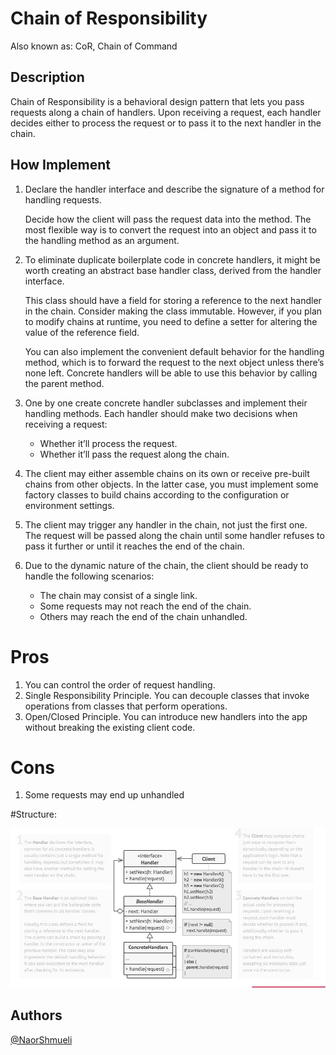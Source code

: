 ﻿# Chain of Responsibility

Also known as: CoR, Chain of Command


## Description

Chain of Responsibility is a behavioral design pattern that lets you pass requests along a chain of handlers. Upon receiving a request, each handler decides either to process the request or to pass it to the next handler in the chain.

## How Implement

1. Declare the handler interface and describe the signature of a method for handling requests.

   Decide how the client will pass the request data into the method. The most flexible way is to convert the request into an object and pass it to the handling method as an argument.

2. To eliminate duplicate boilerplate code in concrete handlers, it might be worth creating an abstract base handler class, derived from the handler interface.

   This class should have a field for storing a reference to the next handler in the chain. Consider making the class immutable. However, if you plan to modify chains at runtime, you need to define a setter for altering the value of the reference field.

   You can also implement the convenient default behavior for the handling method, which is to forward the request to the next object unless there’s none left. Concrete handlers will be able to use this behavior by calling the parent method.

3. One by one create concrete handler subclasses and implement their handling methods. Each handler should make two decisions when receiving a request:

	* Whether it’ll process the request.
	* Whether it’ll pass the request along the chain.
4. The client may either assemble chains on its own or receive pre-built chains from other objects. In the latter case, you must implement some factory classes to build chains according to the configuration or environment settings.

5. The client may trigger any handler in the chain, not just the first one. The request will be passed along the chain until some handler refuses to pass it further or until it reaches the end of the chain.

6. Due to the dynamic nature of the chain, the client should be ready to handle the following scenarios:

	* The chain may consist of a single link.
	* Some requests may not reach the end of the chain.
	* Others may reach the end of the chain unhandled.

# Pros

 1.  You can control the order of request handling.
 2. Single Responsibility Principle. You can decouple classes that invoke operations from classes that perform operations.
 3. Open/Closed Principle. You can introduce new handlers into the app without breaking the existing client code.

# Cons
 1. Some requests may end up unhandled

#Structure:

![Structure](https://github.com/NaorShmueli/DesignPatterns/blob/master/DesignPatterns/BehavioralPatterns/ChainofResponsibility/ChainofResponsibility.JPG?raw=true)

## Authors

[@NaorShmueli](https://www.linkedin.com/in/naor-shmueli-681b06127)
